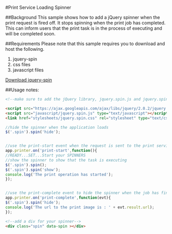 #Print Service Loading Spinner

##Background
This sample shows how to add a jQuery spinner when the print request is fired off. It stops spinning when the print job has completed. This can inform users that the print task is in the process of executing and will be completed soon.


##Requirements
Please note that this sample requires you to download and host the following.

1. jquery-spin
2. css files
3. javascript files  

[Download jquery-spin](http://ksylvest.github.io/jquery-spin/)

##Usage notes:


```html
<!--make sure to add the jQuery library, jquery.spin.js and jquery.spin.css in the head -->

<script src="https://ajax.googleapis.com/ajax/libs/jquery/2.0.2/jquery.min.js" type="text/javascript"></script>
<script src="javascript/jquery.spin.js" type="text/javascript"></script>
<link href="stylesheets/jquery.spin.css" rel="stylesheet" type="text/css" />

```

```javascript
//hide the spinner when the application loads
$('.spin').spin('hide');


//use the print-start event when the request is sent to the print service
app.printer.on('print-start',function(){
//READY...SET...Start your SPINNERS
//show the spinner to show that the task is executing
$('.spin').spin();
$('.spin').spin('show');
console.log('The print operation has started');
});


//use the print-complete event to hide the spinner when the job has finished
app.printer.on('print-complete',function(evt){
$('.spin').spin('hide');
console.log('The url to the print image is : ' + evt.result.url);
});

```

```html
<!--add a div for your spinner-->
<div class="spin" data-spin ></div>

```
